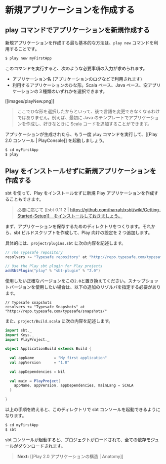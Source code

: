 <!--
# Creating a new application
-->
# 新規アプリケーションを作成する

<!--
## Create a new application with the play command
-->
## play コマンドでアプリケーションを新規作成する

<!--
The easiest way to create a new application is to use the `play new` command.
-->
新規アプリケーションを作成する最も基本的な方法は、`play new` コマンドを利用することです。

```bash
$ play new myFirstApp
```
<!--
This will ask for some information.
-->
このコマンドを実行すると、次のような必要事項の入力が求められます。

<!--
- The application name (just for display, this name will be used later in several messages).
- The template to use for this application. You can choose either a default Scala application, a default Java application, or an empty application.
-->
- アプリケーション名 (アプリケーションのログなどで利用されます)
- 利用するアプリケーションのひな形。Scala ベース、Java ベース、空アプリケーションの３種類のいずれかを選択できます。

[[images/playNew.png]]

<!--
> Note that choosing a template at this point does not imply that you can’t change language later. For example, you can create a new application using the default Java application template and start adding Scala code whenever you like.
-->
> ここでひな形を選択したからといって、後で言語を変更できなくなるわけではありません。例えば、最初に Java のテンプレートでアプリケーションを作成し、好きなときに Scala コードを追加することができます。

<!--
Once the application has been created you can use the `play` command again to enter the [[Play 2.0 console | PlayConsole]].
-->
アプリケーションが生成されたら、もう一度 `play` コマンドを実行して、[[Play 2.0 コンソール | PlayConsole]] を起動しましょう。

```bash
$ cd myFirstApp
$ play
```

<!--
## Create a new application without having Play installed
-->
## Play をインストールせずに新規アプリケーションを作成する

<!--
You can also create a new Play application without installing Play, by using sbt. 
-->
sbt を使って、Play をインストールせずに新規 Play アプリケーションを作成することもできます。

<!--
> First install [[sbt 0.11.2 | https://github.com/harrah/xsbt/wiki/Getting-Started-Setup]] if needed.
-->
> 必要に応じて [[sbt 0.11.2 | https://github.com/harrah/xsbt/wiki/Getting-Started-Setup]]　をインストールしておきましょう。

<!--
Just create a new directory for your new application and configure your sbt build script with two additions.
-->
まず、アプリケーションを保存するためのディレクトリをつくります。それから、sbt ビルドスクリプトを作成して、Play 向けの設定を 2 つ追加します。

<!--
In `project/plugins.sbt`, add:
-->
具体的には、`project/plugins.sbt` に次の内容を記述します。

```scala
// The Typesafe repository 
resolvers += "Typesafe repository" at "http://repo.typesafe.com/typesafe/releases/"

// Use the Play sbt plugin for Play projects
addSbtPlugin("play" % "sbt-plugin" % "2.0")
```

<!--
Be sure to replace `2.0` here by the exact version you want to use. If you want to use a snapshot version, you will have to specify this additional resolver: 
-->
使用したい正確なバージョンをこの`2.0`と置き換えてください。スナップショットバージョンを使用したい場合は、以下の追加のリゾルバを指定する必要があります。

```
// Typesafe snapshots
resolvers += "Typesafe Snapshots" at "http://repo.typesafe.com/typesafe/snapshots/"
```

<!--
In `project/Build.scala`:
-->
また、`project/Build.scala` に次の内容を記述します。

```scala
import sbt._
import Keys._
import PlayProject._
 
object ApplicationBuild extends Build {
 
  val appName         = "My first application"
  val appVersion      = "1.0"
 
  val appDependencies = Nil
 
  val main = PlayProject(
    appName, appVersion, appDependencies, mainLang = SCALA
  ) 
 
}
```

<!--
You can then launch the sbt console in this directory:
-->
以上の手順を終えると、このディレクトリで sbt コンソールを起動できるようになります。

```bash
$ cd myFirstApp
$ sbt
```

<!--
sbt will load your project and fetch the dependencies.
-->
sbt コンソールが起動すると、プロジェクトがロードされて、全ての依存モジュールがダウンロードされます。

<!--
> **Next:** [[Anatomy of a Play 2.0 application | Anatomy]]
-->
> **Next:** [[Play 2.0 アプリケーションの構造 | Anatomy]]